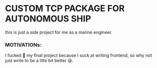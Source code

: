 # CUSTOM TCP PACKAGE FOR AUTONOMOUS SHIP
this is just a side project for me as a marine engineer.

### MOTIVATIONs:
I fucked 🤪 my final project because I suck at writing frontend, so why not just write to be a litte bit better 😃.

